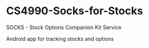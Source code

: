 # CS4990-Socks-for-Stocks
SOCKS - Stock Options Companion Kit Service

Android app for tracking stocks and options
